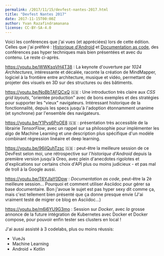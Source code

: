 ```yaml
---
permalink: /2017/11/15/devfest-nantes-2017.html
title: "Devfest Nantes 2017"
date: 2017-11-15T00:00Z
author: Yvan Razafindramanana
license: CC-BY-SA-4.0
---
```


 Voici les conférences que j'ai vues (et appréciées) lors de cette édition. Celles que j'ai préféré&nbsp;: <a href="https://youtu.be/96iIQuhTzsc">Historique d'Android</a> et <a href="https://youtu.be/T6YJlaY0Dpw">Documentation as code</a>, des conférences pas hyper techniques mais bien présentées et avec du contenu. Le reste ci-après.

<!--more-->

<a href="https://youtu.be/WWKsqVH4T38">https://youtu.be/WWKsqVH4T38</a>&nbsp;: La keynote d'ouverture par <em>1024 Architectures</em>, intéressante et décalée, raconte la création de MindMapper, logiciel à la frontière entre architecture, musique et vidéo, permettant de projeter des visuels en 3D sur des structures ou des bâtiments.

<a href="https://youtu.be/NoBbTAFQCxQ">https://youtu.be/NoBbTAFQCxQ</a> 🇬🇧&nbsp;: Une introduction très claire aux <em>CSS grid layouts</em>, "orientée production" avec de bons exemples et des stratégies pour supporter les "vieux" navigateurs. Intéressant historique de la fonctionnalité, depuis les specs jusqu'à l'adoption étonnamment unanime (et synchrone) par l'ensemble des navigateurs.

<a href="https://youtu.be/Y1Pvs6PoOE8">https://youtu.be/Y1Pvs6PoOE8</a> 🇬🇧&nbsp;: présentation très accessible de la librairie <em>TensorFlow</em>, avec un rappel sur sa philosophie pour implémenter les algo de Machine Learning et une description plus spécifique d'un modèle combinant régression linéaire et deep learning.

<a href="https://youtu.be/96iIQuhTzsc">https://youtu.be/96iIQuhTzsc</a> 🇬🇧&nbsp;: peut-être la meilleure session de ce DevFest selon moi, une rétrospective sur l'<em>historique d'Android</em> depuis la première version jusqu'à Oreo, avec plein d'anecdotes rigolotes et d'explications sur certains choix d'API plus ou moins judicieux - et pas mal de troll à la Google aussi.

<a href="https://youtu.be/T6YJlaY0Dpw">https://youtu.be/T6YJlaY0Dpw</a>&nbsp;: <em>Documentation as code</em>, peut-être la 2è meilleure session... Pourquoi et comment utiliser Asciidoc pour gérer sa base documentaire. Bon j'avoue le sujet est pas hyper sexy dit comme ça, mais c'est tellement bien présenté que ça donne presque envie (J'ai vraiment testé de migrer ce blog en Asciidoc...)

<a href="https://youtu.be/m6i6YU9G3mo">https://youtu.be/m6i6YU9G3mo</a>&nbsp;: Session sur <em>Docker</em>, avec <em>la</em> grosse annonce de la future intégration de Kubernetes avec Docker et Docker compose, pour pouvoir enfin tester ses clusters en local !

J'ai aussi assisté à 3 codelabs, plus ou moins réussis:
<ul>
 	<li>VueJs</li>
 	<li>Machine Learning</li>
 	<li>Android + Kotlin</li>
</ul>

